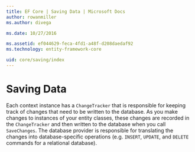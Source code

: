 ```yaml
---
title: EF Core | Saving Data | Microsoft Docs
author: rowanmiller
ms.author: divega

ms.date: 10/27/2016

ms.assetid: ef044629-feca-4fd1-a48f-d208daedaf92
ms.technology: entity-framework-core

uid: core/saving/index
---
```

# Saving Data

Each context instance has a `ChangeTracker` that is responsible for keeping track of changes that need to be written to the database. As you make changes to instances of your entity classes, these changes are recorded in the `ChangeTracker` and then written to the database when you call `SaveChanges`. The database provider is responsible for translating the changes into database-specific operations (e.g. `INSERT`, `UPDATE`, and `DELETE` commands for a relational database).
